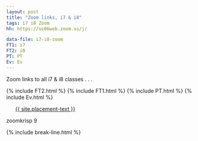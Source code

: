 ```yaml
---
layout: post
title: "Zoom links, i7 & i8"
tags: i7 i8 Zoom
hh: https://us06web.zoom.us/j/

data-file: i7-i8-zoom
FT1: i7
FT2: i8
PT: PT
Ev: Ev
---
```


Zoom links to all i7 & i8 classes . . .

{% include FT2.html %}
{% include FT1.html %}
{% include PT.html %}
{% include Ev.html %}

<div class="wrap">
  <ul style="list-style: none;" class="buttons">
    <li class="buttons__item">
      <a class="shiney" href="{{ site.placement-link }}">{{ site.placement-text }}</a>
    </li>
  </ul>
  <p>zoomkrisp 9</p>
</div>

{% include break-line.html %}



